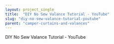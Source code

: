 ```yaml
---
layout: project_single
title:  "DIY No Sew Valance Tutorial - YouTube"
slug: "diy-no-sew-valance-tutorial-youtube"
parent: "camper-curtains-and-valances"
---
```

DIY No Sew Valance Tutorial - YouTube